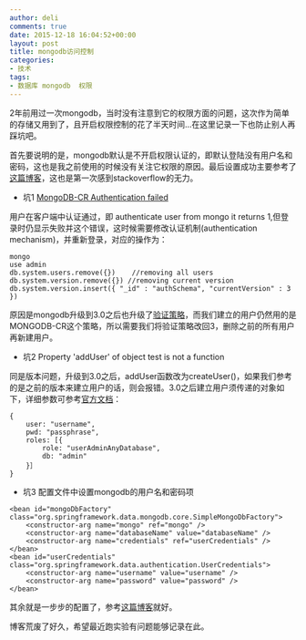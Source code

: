 ```yaml
---
author: deli
comments: true
date: 2015-12-18 16:04:52+00:00
layout: post
title: mongodb访问控制
categories:
- 技术
tags:
- 数据库 mongodb  权限
---
```



2年前用过一次mongodb，当时没有注意到它的权限方面的问题，这次作为简单的存储又用到了，且开启权限控制的花了半天时间...在这里记录一下也防止别人再踩坑吧。

首先要说明的是，mongodb默认是不开启权限认证的，即默认登陆没有用户名和密码，这也是我之前使用的时候没有关注它权限的原因。最后设置成功主要参考了[这篇博客][1]，这也是第一次感到stackoverflow的无力。

-  坑1 [MongoDB-CR Authentication failed][2]

用户在客户端中认证通过，即 authenticate user from mongo it returns 1,但登录时仍显示失败并这个错误，这时候需要修改认证机制(authentication mechanism)，并重新登录，对应的操作为：

> 
	mongo
	use admin
	db.system.users.remove({})    //removing all users
	db.system.version.remove({}) //removing current version 
	db.system.version.insert({ "_id" : "authSchema", "currentVersion" : 3 })

原因是mongodb升级到3.0之后也升级了[验证策略][3]，而我们建立的用户仍然用的是MONGODB-CR这个策略，所以需要我们将验证策略改回3，删除之前的所有用户再新建用户。

- 坑2  Property 'addUser' of object test is not a function

同是版本问题，升级到3.0之后，addUser函数改为createUser()，如果我们参考的是之前的版本来建立用户的话，则会报错。3.0之后建立用户须传递的对象如下，详细参数可参考[官方文档][4]：

>
	{
		user: "username",
		pwd: "passphrase",
	  	roles: [{ 
	        role: "userAdminAnyDatabase", 
	        db: "admin" 
	    }］
	}


- 坑3 配置文件中设置mongodb的用户名和密码项

>
	<bean id="mongoDbFactory" class="org.springframework.data.mongodb.core.SimpleMongoDbFactory">
	    <constructor-arg name="mongo" ref="mongo" />
	    <constructor-arg name="databaseName" value="databaseName" />
	    <constructor-arg name="credentials" ref="userCredentials" />
	</bean>
	<bean id="userCredentials" class="org.springframework.data.authentication.UserCredentials">
	    <constructor-arg name="username" value="username" />
		<constructor-arg name="password" value="password" />
	</bean>

其余就是一步步的配置了，参考[这篇博客][5]就好。

博客荒废了好久，希望最近跑实验有问题能够记录在此。


[1]: http://ibruce.info/2015/03/03/mongodb3-auth/
[2]: http://stackoverflow.com/questions/29006887/mongodb-cr-authentication-failed
[3]: https://docs.mongodb.org/master/release-notes/3.0-scram/#upgrade-scram-scenarios
[4]: https://docs.mongodb.org/manual/reference/method/db.createUser/
[5]: http://ibruce.info/2015/03/03/mongodb3-auth/

